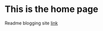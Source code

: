 # This is the home page 
Readme blogging site
[link](https://github.com/saikatbishal/saikatbishal.github.io/javascript.md)
